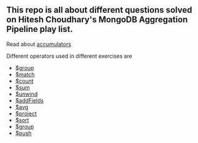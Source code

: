 ## This repo is all about different questions solved on Hitesh Choudhary's MongoDB Aggregation Pipeline play list.


Read about [accumulators](https://www.mongodb.com/docs/manual/reference/operator/aggregation/accumulator/)

Different operators used in different exercises are
- [$group](https://www.mongodb.com/docs/manual/reference/operator/aggregation/group/)
- [$match](https://www.mongodb.com/docs/manual/reference/operator/aggregation/match/)
- [$count](https://www.mongodb.com/docs/manual/reference/operator/aggregation/count/)
- [$sum](https://www.mongodb.com/docs/manual/reference/operator/aggregation/sum/)
- [$unwind](https://www.mongodb.com/docs/manual/reference/operator/aggregation/unwind/)
- [$addFields](https://www.mongodb.com/docs/manual/reference/operator/aggregation/addFields/)
- [$avg](https://www.mongodb.com/docs/manual/reference/operator/aggregation/avg/)
- [$project](https://www.mongodb.com/docs/manual/reference/operator/aggregation/project/)
- [$sort](https://www.mongodb.com/docs/manual/reference/operator/aggregation/sort/)
- [$group](https://www.mongodb.com/docs/manual/reference/operator/aggregation/group/)
- [$push](https://www.mongodb.com/docs/manual/reference/operator/update/push/)
